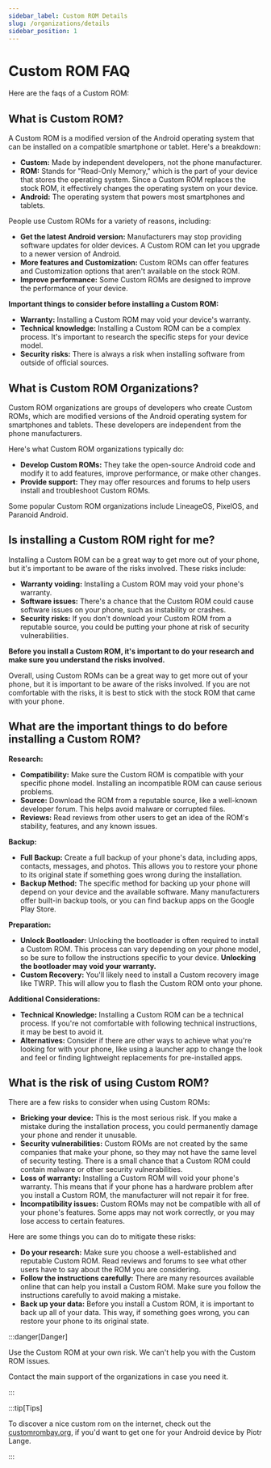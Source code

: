 ```yaml
---
sidebar_label: Custom ROM Details
slug: /organizations/details
sidebar_position: 1
---
```


# Custom ROM FAQ

Here are the faqs of a Custom ROM:

## What is Custom ROM?

A Custom ROM is a modified version of the Android operating system that can be installed on a compatible smartphone or tablet.  Here's a breakdown:

* **Custom:** Made by independent developers, not the phone manufacturer. 
* **ROM:** Stands for "Read-Only Memory," which is the part of your device that stores the operating system.  Since a Custom ROM replaces the stock ROM, it effectively changes the operating system on your device.
* **Android:** The operating system that powers most smartphones and tablets. 

People use Custom ROMs for a variety of reasons, including:

* **Get the latest Android version:**  Manufacturers may stop providing software updates for older devices.  A Custom ROM can let you upgrade to a newer version of Android.
* **More features and Customization:**  Custom ROMs can offer features and Customization options that aren't available on the stock ROM. 
* **Improve performance:** Some Custom ROMs are designed to improve the performance of your device.

**Important things to consider before installing a Custom ROM:**

* **Warranty:** Installing a Custom ROM may void your device's warranty.
* **Technical knowledge:** Installing a Custom ROM can be a complex process.  It's important to research the specific steps for your device model.
* **Security risks:**  There is always a risk when installing software from outside of official sources. 

## What is Custom ROM Organizations?

Custom ROM organizations are groups of developers who create Custom ROMs, which are modified versions of the Android operating system for smartphones and tablets. These developers are independent from the phone manufacturers.

Here's what Custom ROM organizations typically do:

* **Develop Custom ROMs:**  They take the open-source Android code and modify it to add features, improve performance, or make other changes. 
* **Provide support:**  They may offer resources and forums to help users install and troubleshoot Custom ROMs.

Some popular Custom ROM organizations include LineageOS, PixelOS, and Paranoid Android.

## Is installing a Custom ROM right for me?

Installing a Custom ROM can be a great way to get more out of your phone, but it's important to be aware of the risks involved. These risks include:

* **Warranty voiding:** Installing a Custom ROM may void your phone's warranty.
* **Software issues:** There's a chance that the Custom ROM could cause software issues on your phone, such as instability or crashes.
* **Security risks:** If you don't download your Custom ROM from a reputable source, you could be putting your phone at risk of security vulnerabilities.

**Before you install a Custom ROM, it's important to do your research and make sure you understand the risks involved.** 

Overall, using Custom ROMs can be a great way to get more out of your phone, but it is important to be aware of the risks involved. If you are not comfortable with the risks, it is best to stick with the stock ROM that came with your phone.

## What are the important things to do before installing a Custom ROM?

**Research:**

* **Compatibility:** Make sure the Custom ROM is compatible with your specific phone model. Installing an incompatible ROM can cause serious problems.
* **Source:** Download the ROM from a reputable source, like a well-known developer forum. This helps avoid malware or corrupted files. 
* **Reviews:** Read reviews from other users to get an idea of the ROM's stability, features, and any known issues.

**Backup:**

* **Full Backup:**  Create a full backup of your phone's data, including apps, contacts, messages, and photos. This allows you to restore your phone to its original state if something goes wrong during the installation.
* **Backup Method:**  The specific method for backing up your phone will depend on your device and the available software.  Many manufacturers offer built-in backup tools, or you can find backup apps on the Google Play Store.

**Preparation:**

* **Unlock Bootloader:** Unlocking the bootloader is often required to install a Custom ROM. This process can vary depending on your phone model, so be sure to follow the instructions specific to your device.  **Unlocking the bootloader may void your warranty.**
* **Custom Recovery:** You'll likely need to install a Custom recovery image like TWRP. This will allow you to flash the Custom ROM onto your phone.

**Additional Considerations:**

* **Technical Knowledge:**  Installing a Custom ROM can be a technical process. If you're not comfortable with following technical instructions, it may be best to avoid it.
* **Alternatives:** Consider if there are other ways to achieve what you're looking for with your phone,  like using a launcher app to change the look and feel or finding lightweight replacements for pre-installed apps.

## What is the risk of using Custom ROM?

There are a few risks to consider when using Custom ROMs:

* **Bricking your device:** This is the most serious risk. If you make a mistake during the installation process, you could permanently damage your phone and render it unusable.
* **Security vulnerabilities:** Custom ROMs are not created by the same companies that make your phone, so they may not have the same level of security testing. There is a small chance that a Custom ROM could contain malware or other security vulnerabilities.
* **Loss of warranty:** Installing a Custom ROM will void your phone's warranty. This means that if your phone has a hardware problem after you install a Custom ROM, the manufacturer will not repair it for free.
* **Incompatibility issues:** Custom ROMs may not be compatible with all of your phone's features. Some apps may not work correctly, or you may lose access to certain features.

Here are some things you can do to mitigate these risks:

* **Do your research:** Make sure you choose a well-established and reputable Custom ROM. Read reviews and forums to see what other users have to say about the ROM you are considering.
* **Follow the instructions carefully:** There are many resources available online that can help you install a Custom ROM. Make sure you follow the instructions carefully to avoid making a mistake.
* **Back up your data:** Before you install a Custom ROM, it is important to back up all of your data. This way, if something goes wrong, you can restore your phone to its original state.

:::danger[Danger]

Use the Custom ROM at your own risk. We can't help you with the Custom ROM issues.

Contact the main support of the organizations in case you need it.

:::

:::tip[Tips]

To discover a nice custom rom on the internet, check out the [customrombay.org](https://customrombay.org/), if you'd want to get one for your Android device by Piotr Lange.

:::
